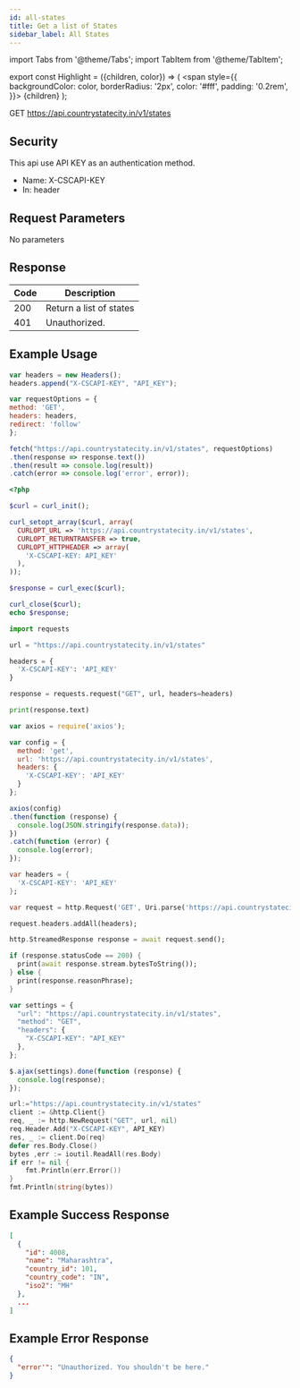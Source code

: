 ```yaml
---
id: all-states
title: Get a list of States
sidebar_label: All States
---
```


import Tabs from '@theme/Tabs';
import TabItem from '@theme/TabItem';

export const Highlight = ({children, color}) => (
  <span
    style={{
      backgroundColor: color,
      borderRadius: '2px',
      color: '#fff',
      padding: '0.2rem',
    }}>
    {children}
  </span>
);

<Highlight color="#25c2a0">GET</Highlight> https://api.countrystatecity.in/v1/states

## Security
This api use API KEY as an authentication method.
* Name: <Highlight color="#1877F2">X-CSCAPI-KEY</Highlight>
* In: header

## Request Parameters
No parameters

## Response
| Code | Description |
| ---- | ----------- |
| 200 | Return a list of states |
| 401 | Unauthorized. |

## Example Usage
<Tabs>
  <TabItem value="js" label="Javascript" default>

   ```jsx title="countries-states-cities.js"
var headers = new Headers();
headers.append("X-CSCAPI-KEY", "API_KEY");

var requestOptions = {
  method: 'GET',
  headers: headers,
  redirect: 'follow'
};

fetch("https://api.countrystatecity.in/v1/states", requestOptions)
  .then(response => response.text())
  .then(result => console.log(result))
  .catch(error => console.log('error', error));
```

  </TabItem>

  <TabItem value="php" label="PHP">

```php title="countries-states-cities.php"
<?php

$curl = curl_init();

curl_setopt_array($curl, array(
  CURLOPT_URL => 'https://api.countrystatecity.in/v1/states',
  CURLOPT_RETURNTRANSFER => true,
  CURLOPT_HTTPHEADER => array(
    'X-CSCAPI-KEY: API_KEY'
  ),
));

$response = curl_exec($curl);

curl_close($curl);
echo $response;
```

  </TabItem>

  <TabItem value="py" label="Python">

```py title="countries-states-cities.py"
import requests

url = "https://api.countrystatecity.in/v1/states"

headers = {
  'X-CSCAPI-KEY': 'API_KEY'
}

response = requests.request("GET", url, headers=headers)

print(response.text)
```

  </TabItem>

  <TabItem value="axios" label="Axios">

```jsx title="countries-states-cities.js"
var axios = require('axios');

var config = {
  method: 'get',
  url: 'https://api.countrystatecity.in/v1/states',
  headers: {
    'X-CSCAPI-KEY': 'API_KEY'
  }
};

axios(config)
.then(function (response) {
  console.log(JSON.stringify(response.data));
})
.catch(function (error) {
  console.log(error);
});
```

  </TabItem>

  <TabItem value="dart" label="Dart">

```dart title="countries-states-cities.dart"
var headers = {
  'X-CSCAPI-KEY': 'API_KEY'
};

var request = http.Request('GET', Uri.parse('https://api.countrystatecity.in/v1/states'));

request.headers.addAll(headers);

http.StreamedResponse response = await request.send();

if (response.statusCode == 200) {
  print(await response.stream.bytesToString());
} else {
  print(response.reasonPhrase);
}
```

  </TabItem>

  <TabItem value="jquery" label="jQuery">

```jsx title="countries-states-cities.js"
var settings = {
  "url": "https://api.countrystatecity.in/v1/states",
  "method": "GET",
  "headers": {
    "X-CSCAPI-KEY": "API_KEY"
  },
};

$.ajax(settings).done(function (response) {
  console.log(response);
});
```

  </TabItem>

<TabItem value="go" label="go">

```go title="countries-states-cities.go"
url:="https://api.countrystatecity.in/v1/states"
client := &http.Client{}
req, _ := http.NewRequest("GET", url, nil)
req.Header.Add("X-CSCAPI-KEY", API_KEY)
res, _ := client.Do(req)
defer res.Body.Close()
bytes ,err := ioutil.ReadAll(res.Body)
if err != nil {
	fmt.Println(err.Error())
}
fmt.Println(string(bytes))
```

  </TabItem>
</Tabs>

## Example Success Response
```json
[
  {
    "id": 4008,
    "name": "Maharashtra",
    "country_id": 101,
    "country_code": "IN",
    "iso2": "MH"
  },
  ...
]
```

## Example Error Response
```json
{
  "error'": "Unauthorized. You shouldn't be here."
}
```
